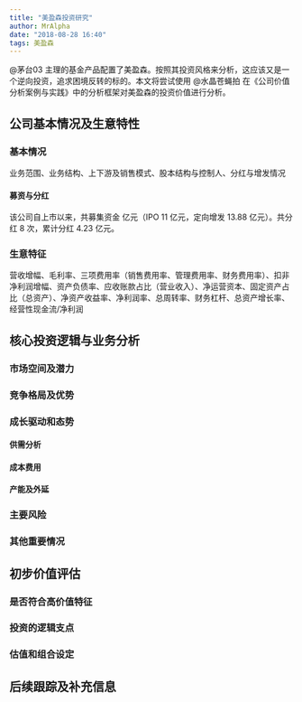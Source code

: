 ```yaml
---
title: "美盈森投资研究"
author: MrAlpha
date: "2018-08-28 16:40"
tags: 美盈森
---
```


@茅台03 主理的基金产品配置了美盈森。按照其投资风格来分析，这应该又是一个逆向投资，追求困境反转的标的。本文将尝试使用 @水晶苍蝇拍 在《公司价值分析案例与实践》中的分析框架对美盈森的投资价值进行分析。

## 公司基本情况及生意特性

### 基本情况

业务范围、业务结构、上下游及销售模式、股本结构与控制人、分红与增发情况

#### 募资与分红

该公司自上市以来，共募集资金 亿元（IPO 11 亿元，定向增发 13.88 亿元）。共分红 8 次，累计分红 4.23 亿元。

### 生意特征

营收增幅、毛利率、三项费用率（销售费用率、管理费用率、财务费用率）、扣非净利润增幅、资产负债率、应收账款占比（营业收入）、净运营资本、固定资产占比（总资产）、净资产收益率、净利润率、总周转率、财务杠杆、总资产增长率、经营性现金流/净利润

## 核心投资逻辑与业务分析

### 市场空间及潜力

### 竞争格局及优势

### 成长驱动和态势

#### 供需分析

#### 成本费用

#### 产能及外延

### 主要风险

### 其他重要情况

## 初步价值评估

### 是否符合高价值特征

### 投资的逻辑支点

### 估值和组合设定

## 后续跟踪及补充信息

